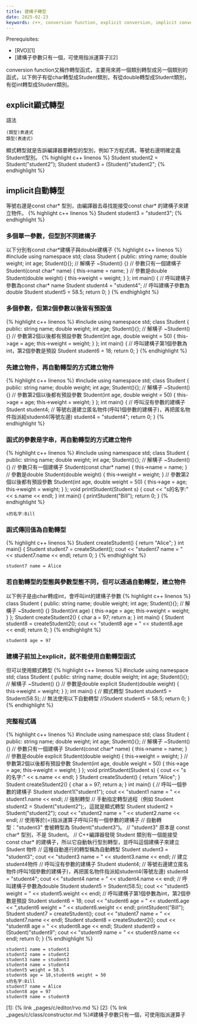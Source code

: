```yaml
---
title: 建構子轉型
date: 2025-02-23
keywords: c++, conversion function, explicit conversion, implicit conversion
---
```


Prerequisites:
- [RVO][1]
- [建構子參數只有一個，可使用指派運算子][2]

conversion function又稱作轉型函式，主要用來將一個類別轉型成另一個類別的函式，以下例子有從char轉型成Student類別，有從double轉型成Student類別，有從int轉型成Student類別。

## explicit顯式轉型

語法
```
(類型)表達式
類型(表達式)
```

顯式轉型就是告訴編譯器要轉型的型別，例如下方程式碼，等號右邊明確定義Student型別。
{% highlight c++ linenos %}
Student student2 = Student("student2");
Student student3 = (Student)"student2";
{% endhighlight %}

## implicit自動轉型
等號右邊是const char\* 型別，由編譯器去尋找能接受const char\* 的建構子來建立物件。
{% highlight c++ linenos %}
Student student3 = "student3";
{% endhighlight %}

### 多個單一參數，但型別不同建構子

以下分別有const char\*建構子與double建構子
{% highlight c++ linenos %}
#include <iostream>
using namespace std;
class Student {
public:
  string name;
  double weight;
  int age;
  Student(){};
  // 解構子
  ~Student() {}
  // 參數只有一個建構子
  Student(const char* name) {
    this->name = name;
  }
  // 參數是double
  Student(double weight) {
    this->weight = weight;
  }
};
int main() {
  // 呼叫建構子參數為const char* name
  Student student4 = "student4";
  // 呼叫建構子參數為double
  Student student5 = 58.5;
  return 0;
}
{% endhighlight %}


### 多個參數，但第2個參數以後皆有預設值
{% highlight c++ linenos %}
#include <iostream>
using namespace std;
class Student {
public:
  string name;
  double weight;
  int age;
  Student(){};
  // 解構子
  ~Student() {}
  // 參數第2個以後都有預設參數
  Student(int age, double weight = 50) {
    this->age = age;
    this->weight = weight;
  }
};
int main() {
  // 呼叫建構子第1個參數為int，第2個參數是預設
  Student student6 = 18;
  return 0;
}
{% endhighlight %}

### 先建立物件，再自動轉型的方式建立物件
{% highlight c++ linenos %}
#include <iostream>
using namespace std;
class Student {
public:
  string name;
  double weight;
  int age;
  Student(){};
  // 解構子
  ~Student() {}
  // 參數第2個以後都有預設參數
  Student(int age, double weight = 50) {
    this->age = age;
    this->weight = weight;
  }
};
int main() {
  // 呼叫沒有參數的建構子
  Student student4;
  // 等號右邊建立匿名物件(呼叫1個參數的建構子)，再把匿名物件指派給student4(等號左邊)
  student4 = "student4";
  return 0;
}
{% endhighlight %}

### 函式的參數是字串，再自動轉型的方式建立物件
{% highlight c++ linenos %}
#include <iostream>
using namespace std;
class Student {
public:
  string name;
  double weight;
  int age;
  Student(){};
  // 解構子
  ~Student() {}
  // 參數只有一個建構子
  Student(const char* name) {
    this->name = name;
  }
  // 參數是double
  Student(double weight) {
    this->weight = weight;
  }
  // 參數第2個以後都有預設參數
  Student(int age, double weight = 50) {
    this->age = age;
    this->weight = weight;
  }
};
void printStudent(Student s) {
  cout << "s的名字:" << s.name << endl;
}
int main() {
  printStudent("Bill");
  return 0;
}
{% endhighlight %}
```
s的名字:Bill
```

### 函式傳回值為自動轉型

{% highlight c++ linenos %}
Student createStudent() {
  return "Alice";
}
int main() {
  Student student7 = createStudent();
  cout << "student7 name = " << student7.name << endl;
  return 0;
}
{% endhighlight %}
```
student7 name = Alice
```
### 若自動轉型的型態與參數型態不同，但可以透過自動轉型，建立物件
以下例子是由char轉成int，會呼叫int的建構子參數
{% highlight c++ linenos %}
class Student {
public:
  string name;
  double weight;
  int age;
  Student(){};
  // 解構子
  ~Student() {}
  Student(int age) {
    this->age = age;
    this->weight = weight;
  }
};
Student createStudent2() {
  char a = 97;
  return a;
}
int main() {
  Student student8 = createStudent2();
  cout << "student8 age = " << student8.age << endl;
  return 0;
}
{% endhighlight %}
```
student8 age = 97
```

### 建構子前加上explicit，就不能使用自動轉型函式
但可以使用顯式轉型
{% highlight c++ linenos %}
#include <iostream>
using namespace std;
class Student {
public:
  string name;
  double weight;
  int age;
  Student(){};
  // 解構子
  ~Student() {}
  // 參數是double
  explicit Student(double weight) {
    this->weight = weight;
  }
};
int main() {
  // 顯式轉型
  Student student5 = Student(58.5);
  // 無法使用以下自動轉型
  //Student student5 = 58.5;
  return 0;
}
{% endhighlight %}

### 完整程式碼
{% highlight c++ linenos %}
#include <iostream>
using namespace std;
class Student {
public:
  string name;
  double weight;
  int age;
  Student(){};
  // 解構子
  ~Student() {}
  // 參數只有一個建構子
  Student(const char* name) {
    this->name = name;
  }
  // 參數是double
  explicit Student(double weight) {
    this->weight = weight;
  }
  // 參數第2個以後都有預設參數
  Student(int age, double weight = 50) {
    this->age = age;
    this->weight = weight;
  }
};
void printStudent(Student s) {
  cout << "s的名字:" << s.name << endl;
}
Student createStudent() {
  return "Alice";
}
Student createStudent2() {
  char a = 97;
  return a;
}
int main() {
  // 呼叫一個參數的建構子
  Student student1("student1");
  cout << "student1 name = " << student1.name << endl;
  // 強制轉型
  // 手動指定轉型過程（例如 Student student2 = Student("student2");，這就是顯式轉型
  Student student2 = Student("student2");
  cout << "student2 name = " << student2.name << endl;
  // 使用等於(=)指派運算子呼叫只有一個參數的建構子
  // 自動轉型："student3" 會被轉型為 Student("student3")。
  // "student3" 原本是 const char* 型別，不是 Student。
  //  C++編譯器發現 Student 類別有一個能接受 const char* 的建構子，所以它自動執行型別轉型，並呼叫這個建構子來建立 Student 物件
  // 這種自動進行的轉型稱為自動轉型
  Student student3 = "student3";
  cout << "student3 name = " << student3.name << endl;
  // 建立student4物件
  // 呼叫沒有參數的建構子
  Student student4;
  // 等號右邊建立匿名物件(呼叫1個參數的建構子)，再把匿名物件指派給student4(等號左邊)
  student4 = "student4";
  cout << "student4 name = " << student4.name << endl;
  // 呼叫建構子參數為double
  Student student5 = Student(58.5);
  cout << "student5 weight = " << student5.weight << endl;
  // 呼叫建構子第1個參數為int，第2個參數是預設
  Student student6 = 18;
  cout << "student6 age = " << student6.age << ",student6 weight = " << student6.weight << endl;
  printStudent("Bill");
  Student student7 = createStudent();
  cout << "student7 name = " << student7.name << endl;
  Student student8 = createStudent2();
  cout << "student8 age = " << student8.age << endl;
  Student student9 = (Student)"student9";
  cout << "student9 name = " << student9.name << endl;
  return 0;
}
{% endhighlight %}
```
student1 name = student1
student2 name = student2
student3 name = student3
student4 name = student4
student5 weight = 58.5
student6 age = 18,student6 weight = 50
s的名字:Bill
student7 name = Alice
student8 age = 97
student9 name = student9
```


[1]: {% link _pages/c/editor/rvo.md %}
[2]: {% link _pages/c/class/constructor.md %}#建構子參數只有一個，可使用指派運算子